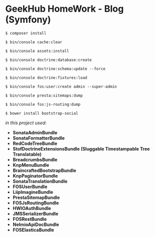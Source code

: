 GeekHub HomeWork - Blog (Symfony) 
===============================
`$ composer install`

`$ bin/console cache:clear`

`$ bin/console assets:install`

`$ bin/console doctrine:database:create`

`$ bin/console doctrine:schema:update --force`

`$ bin/console doctrine:fixtures:load`

`$ bin/console fos:user:create admin --super-admin`

`$ bin/console presta:sitemaps:dump`

`$ bin/console fos:js-routing:dump`

`$ bower install bootstrap-social`

_in this project used:_

  * **SonataAdminBundle**
  * **SonataFormatterBundle**
  * **RedCodeTreeBundle**
  * **StofDoctrineExtensionsBundle (Sluggable Timestampable Tree Translatable)**
  * **BreadcrumbsBundle**
  * **KnpMenuBundle**
  * **BraincraftedBootstrapBundle**
  * **KnpPaginatorBundle**
  * **SonataTranslationBundle**
  * **FOSUserBundle**
  * **LiipImagineBundle**
  * **PrestaSitemapBundle** 
  * **FOSJsRoutingBundle**
  * **HWIOAuthBundle**
  * **JMSSerializerBundle**
  * **FOSRestBundle**
  * **NelmioApiDocBundle**
  * **FOSElasticaBundle**  
